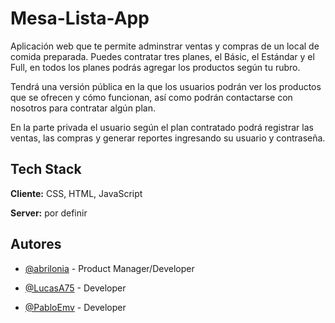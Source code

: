 # Mesa-Lista-App

Aplicación web que te permite adminstrar ventas y compras de un local de comida preparada. Puedes contratar tres planes, el Básic, el Estándar y el Full, en todos los planes podrás agregar los productos según tu rubro.

Tendrá una versión pública en la que los usuarios podrán ver los productos que se ofrecen y cómo funcionan, así como podrán contactarse con nosotros para contratar algún plan.

En la parte privada el usuario según el plan contratado podrá registrar las ventas, las compras y generar reportes ingresando su usuario y contraseña.

## Tech Stack

**Cliente:** CSS, HTML, JavaScript

**Server:** por definir


## Autores

- [@abrilonia](https://www.github.com/abrilonia) - Product Manager/Developer


- [@LucasA75](https://www.github.com/LucasA75) - Developer

- [@PabloEmv](https://www.github.com/PabloEmv) - Developer

